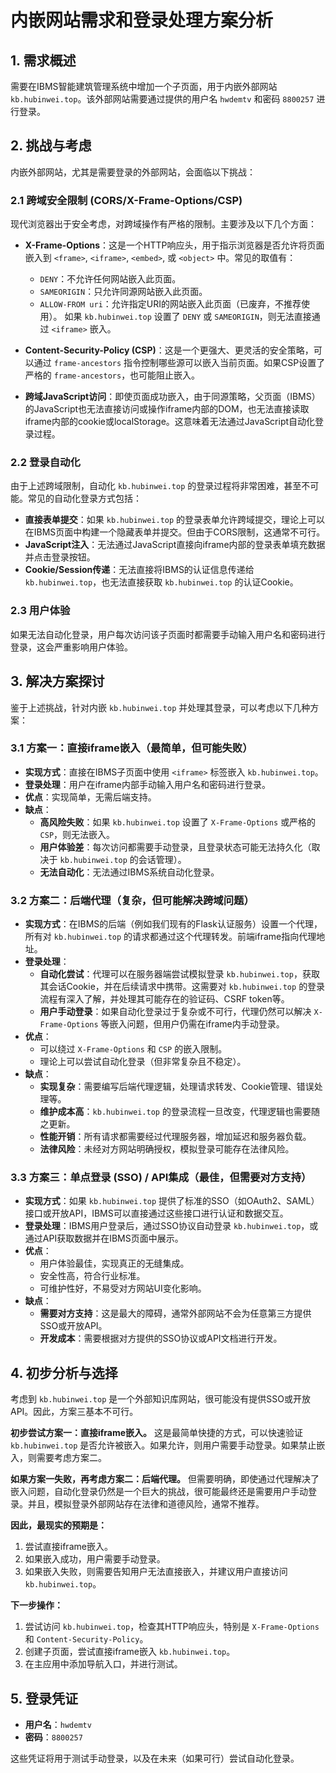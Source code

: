 # 内嵌网站需求和登录处理方案分析

## 1. 需求概述

需要在IBMS智能建筑管理系统中增加一个子页面，用于内嵌外部网站 `kb.hubinwei.top`。该外部网站需要通过提供的用户名 `hwdemtv` 和密码 `8800257` 进行登录。

## 2. 挑战与考虑

内嵌外部网站，尤其是需要登录的外部网站，会面临以下挑战：

### 2.1 跨域安全限制 (CORS/X-Frame-Options/CSP)

现代浏览器出于安全考虑，对跨域操作有严格的限制。主要涉及以下几个方面：

*   **X-Frame-Options**：这是一个HTTP响应头，用于指示浏览器是否允许将页面嵌入到 `<frame>`, `<iframe>`, `<embed>`, 或 `<object>` 中。常见的取值有：
    *   `DENY`：不允许任何网站嵌入此页面。
    *   `SAMEORIGIN`：只允许同源网站嵌入此页面。
    *   `ALLOW-FROM uri`：允许指定URI的网站嵌入此页面（已废弃，不推荐使用）。
    如果 `kb.hubinwei.top` 设置了 `DENY` 或 `SAMEORIGIN`，则无法直接通过 `<iframe>` 嵌入。

*   **Content-Security-Policy (CSP)**：这是一个更强大、更灵活的安全策略，可以通过 `frame-ancestors` 指令控制哪些源可以嵌入当前页面。如果CSP设置了严格的 `frame-ancestors`，也可能阻止嵌入。

*   **跨域JavaScript访问**：即使页面成功嵌入，由于同源策略，父页面（IBMS）的JavaScript也无法直接访问或操作iframe内部的DOM，也无法直接读取iframe内部的cookie或localStorage。这意味着无法通过JavaScript自动化登录过程。

### 2.2 登录自动化

由于上述跨域限制，自动化 `kb.hubinwei.top` 的登录过程将非常困难，甚至不可能。常见的自动化登录方式包括：

*   **直接表单提交**：如果 `kb.hubinwei.top` 的登录表单允许跨域提交，理论上可以在IBMS页面中构建一个隐藏表单并提交。但由于CORS限制，这通常不可行。
*   **JavaScript注入**：无法通过JavaScript直接向iframe内部的登录表单填充数据并点击登录按钮。
*   **Cookie/Session传递**：无法直接将IBMS的认证信息传递给 `kb.hubinwei.top`，也无法直接获取 `kb.hubinwei.top` 的认证Cookie。

### 2.3 用户体验

如果无法自动化登录，用户每次访问该子页面时都需要手动输入用户名和密码进行登录，这会严重影响用户体验。

## 3. 解决方案探讨

鉴于上述挑战，针对内嵌 `kb.hubinwei.top` 并处理其登录，可以考虑以下几种方案：

### 3.1 方案一：直接iframe嵌入（最简单，但可能失败）

*   **实现方式**：直接在IBMS子页面中使用 `<iframe>` 标签嵌入 `kb.hubinwei.top`。
*   **登录处理**：用户在iframe内部手动输入用户名和密码进行登录。
*   **优点**：实现简单，无需后端支持。
*   **缺点**：
    *   **高风险失败**：如果 `kb.hubinwei.top` 设置了 `X-Frame-Options` 或严格的 `CSP`，则无法嵌入。
    *   **用户体验差**：每次访问都需要手动登录，且登录状态可能无法持久化（取决于 `kb.hubinwei.top` 的会话管理）。
    *   **无法自动化**：无法通过IBMS系统自动化登录。

### 3.2 方案二：后端代理（复杂，但可能解决跨域问题）

*   **实现方式**：在IBMS的后端（例如我们现有的Flask认证服务）设置一个代理，所有对 `kb.hubinwei.top` 的请求都通过这个代理转发。前端iframe指向代理地址。
*   **登录处理**：
    *   **自动化尝试**：代理可以在服务器端尝试模拟登录 `kb.hubinwei.top`，获取其会话Cookie，并在后续请求中携带。这需要对 `kb.hubinwei.top` 的登录流程有深入了解，并处理其可能存在的验证码、CSRF token等。
    *   **用户手动登录**：如果自动化登录过于复杂或不可行，代理仍然可以解决 `X-Frame-Options` 等嵌入问题，但用户仍需在iframe内手动登录。
*   **优点**：
    *   可以绕过 `X-Frame-Options` 和 `CSP` 的嵌入限制。
    *   理论上可以尝试自动化登录（但非常复杂且不稳定）。
*   **缺点**：
    *   **实现复杂**：需要编写后端代理逻辑，处理请求转发、Cookie管理、错误处理等。
    *   **维护成本高**：`kb.hubinwei.top` 的登录流程一旦改变，代理逻辑也需要随之更新。
    *   **性能开销**：所有请求都需要经过代理服务器，增加延迟和服务器负载。
    *   **法律风险**：未经对方网站明确授权，模拟登录可能存在法律风险。

### 3.3 方案三：单点登录 (SSO) / API集成（最佳，但需要对方支持）

*   **实现方式**：如果 `kb.hubinwei.top` 提供了标准的SSO（如OAuth2、SAML）接口或开放API，IBMS可以直接通过这些接口进行认证和数据交互。
*   **登录处理**：IBMS用户登录后，通过SSO协议自动登录 `kb.hubinwei.top`，或通过API获取数据并在IBMS页面中展示。
*   **优点**：
    *   用户体验最佳，实现真正的无缝集成。
    *   安全性高，符合行业标准。
    *   可维护性好，不易受对方网站UI变化影响。
*   **缺点**：
    *   **需要对方支持**：这是最大的障碍，通常外部网站不会为任意第三方提供SSO或开放API。
    *   **开发成本**：需要根据对方提供的SSO协议或API文档进行开发。

## 4. 初步分析与选择

考虑到 `kb.hubinwei.top` 是一个外部知识库网站，很可能没有提供SSO或开放API。因此，方案三基本不可行。

**初步尝试方案一：直接iframe嵌入。** 这是最简单快捷的方式，可以快速验证 `kb.hubinwei.top` 是否允许被嵌入。如果允许，则用户需要手动登录。如果禁止嵌入，则需要考虑方案二。

**如果方案一失败，再考虑方案二：后端代理。** 但需要明确，即使通过代理解决了嵌入问题，自动化登录仍然是一个巨大的挑战，很可能最终还是需要用户手动登录。并且，模拟登录外部网站存在法律和道德风险，通常不推荐。

**因此，最现实的预期是：**
1.  尝试直接iframe嵌入。
2.  如果嵌入成功，用户需要手动登录。
3.  如果嵌入失败，则需要告知用户无法直接嵌入，并建议用户直接访问 `kb.hubinwei.top`。

**下一步操作：**
1.  尝试访问 `kb.hubinwei.top`，检查其HTTP响应头，特别是 `X-Frame-Options` 和 `Content-Security-Policy`。
2.  创建子页面，尝试直接iframe嵌入 `kb.hubinwei.top`。
3.  在主应用中添加导航入口，并进行测试。

## 5. 登录凭证

*   **用户名**：`hwdemtv`
*   **密码**：`8800257`

这些凭证将用于测试手动登录，以及在未来（如果可行）尝试自动化登录。

